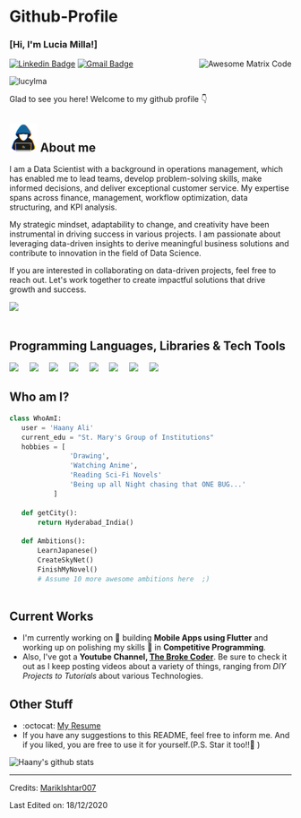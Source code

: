 # Github-Profile


### [Hi, I'm Lucia Milla!]




<img src = 'https://github.com/MarikIshtar007/MarikIshtar007/blob/master/images/matrix.gif' alt = 'Awesome Matrix Code' align='right'/>

[![Linkedin Badge](https://img.shields.io/badge/-Lucia-blue?style=flat-square&logo=Linkedin&logoColor=white&link=https://www.linkedin.com/in/haany-ali)](https://www.linkedin.com/in/lucia-milla-argoytia) [![Gmail Badge](https://img.shields.io/badge/-lucia.millaargoytia@gmail.com-c14438?style=flat-square&logo=Gmail&logoColor=white&link=mailto:lucia.millaargoytia@gmail.com)](lucia.millaargoytia@gmail.com) 
<p align="left"> <img src="https://komarev.com/ghpvc/?username=lucylma" alt="lucylma" /> </p>

Glad to see you here! Welcome to my github profile 👇

## <picture><img src = "https://github.com/0xAbdulKhalid/0xAbdulKhalid/raw/main/assets/mdImages/about_me.gif" width = 50px></picture> **About me**

I am a Data Scientist with a background in operations management, which has enabled me to lead teams, develop problem-solving skills, make informed decisions, and deliver exceptional customer service. My expertise spans across finance, management, workflow optimization, data structuring, and KPI analysis.

My strategic mindset, adaptability to change, and creativity have been instrumental in driving success in various projects. I am passionate about leveraging data-driven insights to derive meaningful business solutions and contribute to innovation in the field of Data Science.

If you are interested in collaborating on data-driven projects, feel free to reach out. Let's work together to create impactful solutions that drive growth and success.

<img src="https://user-images.githubusercontent.com/73097560/115834477-dbab4500-a447-11eb-908a-139a6edaec5c.gif"><br><br>


<p align="center">

## Programming Languages, Libraries & Tech Tools
<img src = 'https://github.com/MarikIshtar007/MarikIshtar007/blob/master/images/python2.png' height='50'/> <a> &nbsp;&nbsp;&nbsp;
<img src = 'https://github.com/MarikIshtar007/MarikIshtar007/blob/master/images/sql.svg' width='50'/> &nbsp;&nbsp;&nbsp;
<img src = 'https://static.platzi.com/media/articlases/Images/Numpy.png' width='100'/> &nbsp;&nbsp;&nbsp;
<img src = 'https://encrypted-tbn0.gstatic.com/images?q=tbn:ANd9GcR1RoJVQbtWzHESwuQQd2UZA_dBGXFswYUTzg&usqp=CAU' width='100'/> &nbsp;&nbsp;&nbsp;
<img src = 'https://matplotlib.org/3.1.0/_images/sphx_glr_logos2_003.png' width='180'/> &nbsp;&nbsp;&nbsp;
<img src = 'https://www.fullstackpython.com/img/logos/scipy.png' width='100'/> &nbsp;&nbsp;&nbsp;
<img src = 'https://upload.wikimedia.org/wikipedia/commons/thumb/0/05/Scikit_learn_logo_small.svg/1280px-Scikit_learn_logo_small.svg.png' height='40'/> &nbsp;&nbsp;&nbsp;
<img src = 'https://itw4site.blob.core.windows.net/it4w-site-images/partners/April2022/power-bi_logo.png' height='40'/> 

 
 ## Who am I?
 ```python
 class WhoAmI:
 	user = 'Haany Ali'
	current_edu = "St. Mary's Group of Institutions"
	hobbies = [
				'Drawing',
				'Watching Anime',
				'Reading Sci-Fi Novels'
				'Being up all Night chasing that ONE BUG...'
			]
	
	def getCity():
		return Hyderabad_India()
	
	def Ambitions():
		LearnJapanese()
		CreateSkyNet()
		FinishMyNovel()
		# Assume 10 more awesome ambitions here  ;)
	
 ```
 
## Current Works
 * I'm currently working on 🔭 building **Mobile Apps using Flutter** and working up on polishing my skills 🌱 in **Competitive Programming**.
 * Also, I've got a **Youtube Channel, [The Broke Coder](https://www.youtube.com/channel/UCietjxpksncMdOUkycv5nqA)**. Be sure to check it out as I keep posting videos about a variety of things, ranging from *DIY Projects to Tutorials* about various Technologies.
 
## Other Stuff
  - :octocat: [My Resume](https://drive.google.com/file/d/1r12H21TzxERUdxrNbbqBRdv1hQOcU2ko/view?usp=sharing)
  - If you have any suggestions to this README, feel free to inform me. And if you liked, you are free to use it for yourself.(P.S. Star it too!!:grimacing: )

![Haany's github stats](https://github-readme-stats.vercel.app/api?username=MarikIshtar007&show_icons=true&hide=[%22issues%22])
 
 -------
Credits: [MarikIshtar007](https://github.com/MarikIshtar007)

Last Edited on: 18/12/2020
